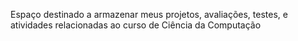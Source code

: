 Espaço destinado a armazenar meus projetos, avaliações, testes, e atividades relacionadas ao curso de Ciência da Computação